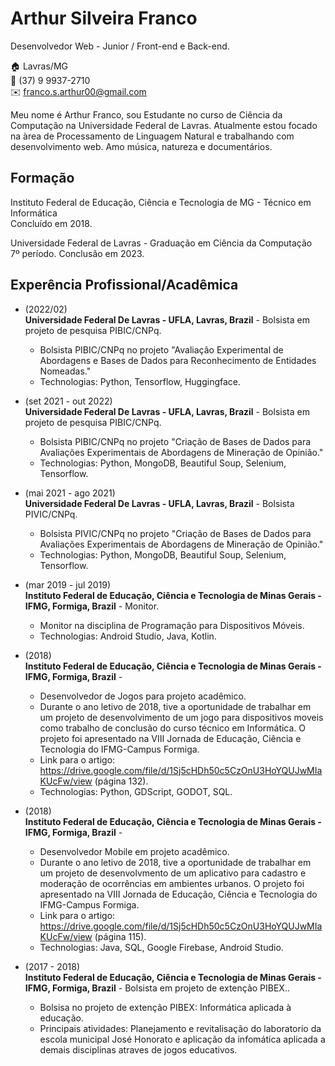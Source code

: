 # Arthur Silveira Franco
Desenvolvedor Web - Junior / Front-end e Back-end.

:house:    Lavras/MG <br>
:iphone:   (37) 9 9937-2710 <br>
:envelope:  franco.s.arthur00@gmail.com

Meu nome é Arthur Franco, sou Estudante no curso de Ciência da Computação na Universidade Federal de Lavras. Atualmente estou focado na àrea de Processamento de Linguagem Natural e trabalhando com desenvolvimento web. Amo música, natureza e documentários.

## Formação
Instituto Federal de Educação, Ciência e Tecnologia de MG - Técnico em Informática <br>
Concluído em 2018.

Universidade Federal de Lavras - Graduação em Ciência da Computação <br>
7º período. Conclusão em 2023.

## Experência Profissional/Acadêmica

* (2022/02) <br>
**Universidade Federal De Lavras - UFLA, Lavras, Brazil** -
Bolsista em projeto de pesquisa PIBIC/CNPq.
  * Bolsista PIBIC/CNPq no projeto "Avaliação Experimental de Abordagens e Bases de Dados para Reconhecimento de Entidades Nomeadas."
  * Technologias: Python, Tensorflow, Huggingface.

* (set 2021 - out 2022) <br>
**Universidade Federal De Lavras - UFLA, Lavras, Brazil** -
Bolsista em projeto de pesquisa PIBIC/CNPq.
  * Bolsista PIBIC/CNPq no projeto "Criação de Bases de Dados para Avaliações Experimentais de Abordagens de Mineração de Opinião."
  * Technologias: Python, MongoDB, Beautiful Soup, Selenium, Tensorflow.


* (mai 2021 - ago 2021) <br>
**Universidade Federal De Lavras - UFLA, Lavras, Brazil** -
Bolsista PIVIC/CNPq.
  * Bolsista PIVIC/CNPq no projeto "Criação de Bases de Dados para Avaliações Experimentais de Abordagens de Mineração de Opinião."
  * Technologias: Python, MongoDB, Beautiful Soup, Selenium, Tensorflow.


* (mar 2019 - jul 2019) <br>
**Instituto Federal de Educação, Ciência e Tecnologia de Minas Gerais - IFMG, Formiga, Brazil** -
Monitor.
  * Monitor na disciplina de Programação para Dispositivos Móveis.
  * Technologias: Android Studio, Java, Kotlin.

* (2018) <br>
**Instituto Federal de Educação, Ciência e Tecnologia de Minas Gerais - IFMG, Formiga, Brazil** -
  * Desenvolvedor de Jogos para projeto acadêmico.
  * Durante o ano letivo de 2018, tive a oportunidade de trabalhar em um projeto de desenvolvimento de um jogo para dispositivos moveis como trabalho de conclusão do curso técnico em Informática. O projeto foi apresentado na VIII Jornada de Educação, Ciência e Tecnologia do IFMG-Campus Formiga.
  * Link para o artigo: https://drive.google.com/file/d/1Sj5cHDh50c5CzOnU3HoYQUJwMIaKUcFw/view (página 132).
  * Technologias: Python, GDScript, GODOT, SQL.
  
* (2018) <br>
**Instituto Federal de Educação, Ciência e Tecnologia de Minas Gerais - IFMG, Formiga, Brazil** -
  * Desenvolvedor Mobile em projeto acadêmico.
  * Durante o ano letivo de 2018, tive a oportunidade de trabalhar em um projeto de desenvolvmento de um aplicativo para cadastro e moderação de ocorrências em ambientes urbanos. O projeto foi apresentado na VIII Jornada de Educação, Ciência e Tecnologia do IFMG-Campus Formiga.
  * Link para o artigo: https://drive.google.com/file/d/1Sj5cHDh50c5CzOnU3HoYQUJwMIaKUcFw/view (página 115).
  * Technologias: Java, SQL, Google Firebase, Android Studio.
  
* (2017 - 2018) <br>
**Instituto Federal de Educação, Ciência e Tecnologia de Minas Gerais - IFMG, Formiga, Brazil** -
Bolsista em projeto de extenção PIBEX..
  * Bolsisa no projeto de extenção PIBEX: Informática aplicada à educação.
  * Principais atividades: Planejamento e revitalisação do laboratorio da escola municipal José Honorato e aplicação da infomática aplicada a demais disciplinas atraves de jogos educativos.
  
  
  
